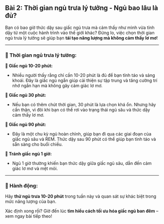 ## Bài 2: Thời gian ngủ trưa lý tưởng - Ngủ bao lâu là đủ?  

Bạn có bao giờ thức dậy sau giấc ngủ trưa mà cảm thấy như mình vừa tỉnh dậy từ một cuộc hành trình vào thế giới khác? Đừng lo, việc chọn thời gian ngủ trưa lý tưởng sẽ giúp bạn **tái tạo năng lượng mà không cảm thấy lơ mơ**!

---

### 📌 Thời gian ngủ trưa lý tưởng:  

**🔹 Giấc ngủ 10-20 phút:**
- Nhiều người thấy rằng chỉ cần 10-20 phút là đủ để bạn tỉnh táo và sảng khoái. Đây là giấc ngủ ngắn giúp cải thiện sự tập trung và tăng cường trí nhớ ngắn hạn mà không gây cảm giác lơ mơ.

**🔹 Giấc ngủ 30 phút:**
- Nếu bạn có thêm chút thời gian, 30 phút là lựa chọn khá ổn. Nhưng hãy cẩn thận, vì đôi khi bạn có thể rơi vào trạng thái ngủ sâu và thức dậy cảm thấy lơ mơ.

**🔹 Giấc ngủ 90 phút:**
- Đây là một chu kỳ ngủ hoàn chỉnh, giúp bạn đi qua các giai đoạn của giấc ngủ sâu và REM. Thức dậy sau 90 phút có thể giúp bạn tỉnh táo và sẵn sàng cho buổi chiều.

**🔹 Tránh giấc ngủ 1 giờ:**
- Ngủ 1 giờ thường khiến bạn thức dậy giữa giấc ngủ sâu, dẫn đến cảm giác lơ mơ và mệt mỏi.

---

### 🚀 Hành động:  

Hãy **thử ngủ trưa 10-20 phút** trong tuần này và quan sát sự khác biệt trong mức năng lượng của bạn.

Xác định xong rồi? Giờ đến lúc **tìm hiểu cách tối ưu hóa giấc ngủ ban đêm** – xem ngay bài tiếp theo!  